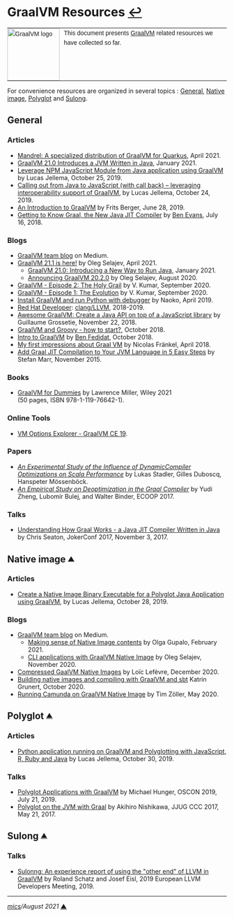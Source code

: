 # <span id="top">GraalVM Resources</span> <span style="size:30%;"><a href="README.md">↩</a></span>

<table style="font-family:Helvetica,Arial;font-size:14px;line-height:1.6;">
  <tr>
  <td style="border:0;padding:0 10px 0 0;min-width:120px;"><a href="https://www.graalvm.org/"><img src="https://www.graalvm.org/resources/img/graalvm.png" width="120" alt="GraalVM logo"/></a></td>
  <td style="border:0;padding:0;vertical-align:text-top;">This document presents <a href="https://www.graalvm.org/" rel="external">GraalVM</a> related resources we have collected so far.
  </td>
  </tr>
</table>

For convenience resources are organized in several topics : [General](#general), [Native image](#ni), [Polyglot](#pg) and [Sulong](#sulong).

## <span id="general">General</a>

### <span id="articles">Articles</span>

- [Mandrel: A specialized distribution of GraalVM for Quarkus][article_mandrel], April 2021.
- [GraalVM 21.0 Introduces a JVM Written in Java][article_graalvm_21_0], January 2021.
- [Leverage NPM JavaScript Module from Java application using GraalVM](https://technology.amis.nl/2019/10/25/leverage-npm-javascript-module-from-java-application-using-graalvm/) by Lucas Jellema, October 25, 2019.
- [Calling out from Java to JavaScript (with call back) – leveraging interoperability support of GraalVM][article_jellema], by Lucas Jellema, October 24, 2019.
- [An Introduction to GraalVM][article_berger] by Frits Berger, June 28, 2019.
- [Getting to Know Graal, the New Java JIT Compiler][article_evans] by [Ben Evans](https://www.infoq.com/profile/Ben-Evans/), July 16, 2018.

### <span id="blogs">Blogs</span>

- [GraalVM team blog](https://medium.com/graalvm/about) on Medium.
- [GraalVM 21.1 is here!][blog_graalvm_21_1] by Oleg Selajev, April 2021.
  - [GraalVM 21.0: Introducing a New Way to Run Java][blog_run_java], January 2021.
  - [Announcing GraalVM 20.2.0](https://medium.com/graalvm/announcing-graalvm-20-2-0-674e7f6dae27) by Oleg Selajev, August 2020.
- [GraalVM - Episode 2: The Holy Grail](https://faun.pub/episode-2-the-holy-grail-graalvm-building-super-optimum-microservices-architecture-series-c068b72735a1) by V. Kumar, September 2020.
- [GraalVM - Episode 1: The Evolution](https://faun.pub/episode-1-the-evolution-java-jit-hotspot-c2-compilers-building-super-optimum-containers-f0db19e6f19a) by V. Kumar, September 2020.
- [Install GraalVM and run Python with debugger](http://naoko.github.io/graalvm-started/) by Naoko, April 2019.
- [Red Hat Developer](https://developers.redhat.com/): [clang/LLVM](https://developers.redhat.com/blog/category/clang-llvm/), 2018-2019.
- [Awesome GraalVM: Create a Java API on top of a JavaScript library](https://blog.yuzutech.fr/blog/java-api-on-javascript-lib-graalvm/index.html) by Guillaume Grossetie, November 22, 2018.
- [GraalVM and Groovy - how to start?](https://e.printstacktrace.blog/graalvm-and-groovy-how-to-start/), October 2018.
- [Intro to GraalVM](https://fedidat.com/510-intro-to-graal/) by [Ben Fedidat](https://fedidat.com/about/), October 2018.
- [My first impressions about Graal VM][blog_frankel] by Nicolas Fränkel, April 2018.
- [Add Graal JIT Compilation to Your JVM Language in 5 Easy Steps][blog_marr] by Stefan Marr, November 2015.

### <span id="books">Books</span>

- [GraalVM for Dummies][book_dummies] by Lawrence Miller, Wiley 2021<br/>(50 pages, ISBN 978-1-119-76642-1).

### <span id="tools">Online Tools</span>

- [VM Options Explorer - GraalVM CE 19](https://chriswhocodes.com/graalvm_ce_19_options.html).

### <span id="papers">Papers</span>

- [*An Experimental Study of the Influence of DynamicCompiler Optimizations on Scala Performance*][ch_epfl_paper9] by Lukas Stadler, Gilles Duboscq, Hanspeter Mössenböck.
- [*An Empirical Study on Deoptimization in the Graal Compiler*](https://core.ac.uk/download/pdf/84869007.pdf) by Yudi Zheng, Lubomír Bulej, and Walter Binder,  ECOOP 2017.

### <span id="talks">Talks</span>

- [Understanding How Graal Works - a Java JIT Compiler Written in Java](https://chrisseaton.com/truffleruby/jokerconf17/) by Chris Seaton, JokerConf 2017, November 3, 2017.

## <span id="ni">Native image</span> <sup><sub>[**&#9650;**](#top)</sub></sup>

### <span id="ni-articles">Articles</span>

- [Create a Native Image Binary Executable for a Polyglot Java Application using GraalVM](https://technology.amis.nl/2019/10/28/create-a-native-image-binary-executable-for-a-polyglot-java-application-using-graalvm/), by Lucas Jellema, October 28, 2019.

### <span id="ni-blogs">Blogs</span>

- [GraalVM team blog](https://medium.com/graalvm/about) on Medium.
  - [Making sense of Native Image contents](https://medium.com/graalvm/making-sense-of-native-image-contents-741a688dab4d) by Olga Gupalo, February 2021.
  - [CLI applications with GraalVM Native Image](https://medium.com/graalvm/cli-applications-with-graalvm-native-image-d629a40aa0be) by Oleg Selajev, November 2020.
- [Compressed GaalVM Native Images](https://medium.com/graalvm/compressed-graalvm-native-images-4d233766a214) by Loïc Lefèvre, December 2020.
- [Building native images and compiling with GraalVM and sbt][blog_grunert] Katrin Grunert, October 2020.
- [Running Camunda on GraalVM Native Image](https://javahippie.net/java/graal-vm/native-image/camunda/2020/05/31/camundanative.html) by Tim Zöller, May 2020.

## <span id="pg">Polyglot</span> <sup><sub>[**&#9650;**](#top)</sub></sup>

### <span id="pg-articles">Articles</span>

- [Python application running on GraalVM and Polyglotting with JavaScript, R, Ruby and Java](https://technology.amis.nl/2019/10/30/python-application-running-on-graalvm-and-polyglotting-with-javascript-r-ruby-and-java/) by Lucas Jellema, October 30, 2019.

### <span id="pg-talks">Talks</span>

- [Polyglot Applications with GraalVM](https://www.slideshare.net/jexp/polyglot-applications-with-graalvm) by Michael Hunger, OSCON 2019, July 21, 2019.
- [Polyglot on the JVM with Graal](https://www.slideshare.net/akihironishikawa/polyglot-on-the-jvm-with-graal-english) by Akihiro Nishikawa, JJUG CCC 2017, May 21, 2017.

## <span id="sulong">Sulong</span> <sup><sub>[**&#9650;**](#top)</sub></sup>

### <span id="sulong-talks">Talks</span>

- [Sulonng: An experience report of using the "other end" of LLVM in GraalVM](https://llvm.org/devmtg/2019-04/talks.html#Talk_13) by Roland Schatz and Josef Eisl, 2019 European LLVM Developers Meeting, 2019.
<!--
## Footnotes

<a name="footnote_01">[1]</a> ***2 GraalVM editions*** [↩](#anchor_01)

<p style="margin:0 0 1em 20px;">
</p>
-->
***

*[mics](https://lampwww.epfl.ch/~michelou/)/August 2021* [**&#9650;**](#top)
<span id="bottom">&nbsp;</span>

<!-- link refs -->

[article_berger]: https://www.avisi.nl/blog/an-introduction-to-graalvm-with-examples
[article_evans]: https://www.infoq.com/articles/Graal-Java-JIT-Compiler/
[article_graalvm_21_0]: https://www.infoq.com/news/2021/01/graalvm-21-jvm-java/
[article_jellema]: https://technology.amis.nl/2019/10/24/calling-out-from-java-to-javascript-with-call-back-leveraging-interoperability-support-of-graalvm/
[article_mandrel]: https://developers.redhat.com/blog/2021/04/14/mandrel-a-specialized-distribution-of-graalvm-for-quarkus#
[blog_frankel]: https://blog.frankel.ch/first-impressions-graalvm/
[blog_graalvm_21_1]: https://medium.com/graalvm/graalvm-21-1-96e18f6806bf
[blog_grunert]: https://www.vandebron.tech/blog/building-native-images-and-compiling-with-graalvm-and-sbt
[blog_marr]: https://stefan-marr.de/2015/11/add-graal-jit-compilation-to-your-jvm-language-in-5-easy-steps-step-1/
[blog_run_java]: https://medium.com/graalvm/graalvm-21-0-introducing-a-new-way-to-run-java-df894256de28
[book_dummies]: http://www.oracle.com/a/ocom/docs/beta0/js/graalvm-for-dummies-ebook.pdf
[ch_epfl_paper9]: https://lampwww.epfl.ch/~hmiller/scala2013/resources/pdfs/paper9.pdf
